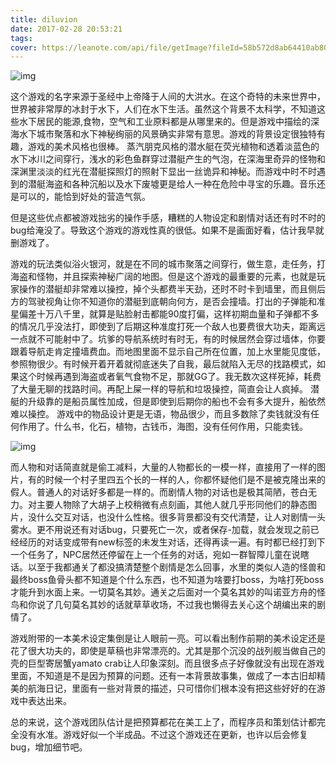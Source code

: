 ```yaml
---
title: diluvion
date: 2017-02-28 20:53:21
tags:
cover: https://leanote.com/api/file/getImage?fileId=58b572d8ab64410ab8006fab
---
```


![img](https://leanote.com/api/file/getImage?fileId=58b572d8ab64410ab8006fab)





这个游戏的名字来源于圣经中上帝降于人间的大洪水。在这个奇特的未来世界中，世界被非常厚的冰封于水下，人们在水下生活。虽然这个背景不太科学，不知道这些水下居民的能源,食物，空气和工业原料都是从哪里来的。但是游戏中描绘的深海水下城市聚落和水下神秘绚丽的风景确实非常有意思。游戏的背景设定很独特有趣，游戏的美术风格也很棒。 
蒸汽朋克风格的潜水艇在荧光植物和透着淡蓝色的水下冰川之间穿行，浅水的彩色鱼群穿过潜艇产生的气泡，在深海里奇异的怪物和深渊里淡淡的红光在潜艇探照灯的照射下显出一丝诡异和神秘。而游戏中时不时遇到的潜艇海盗和各种沉船以及水下废墟更是给人一种在危险中寻宝的乐趣。音乐还是可以的，能恰到好处的营造气氛。



但是这些优点都被游戏拙劣的操作手感，糟糕的人物设定和剧情对话还有时不时的bug给淹没了。导致这个游戏的游戏性真的很低。如果不是画面好看，估计我早就删游戏了。

游戏的玩法类似浴火银河，就是在不同的城市聚落之间穿行，做生意，走任务，打海盗和怪物，并且探索神秘广阔的地图。但是这个游戏的最重要的元素，也就是玩家操作的潜艇却非常难以操控，掉个头都费半天劲，还时不时卡到墙里，而且侧后方的驾驶视角让你不知道你的潜艇到底朝向何方，是否会撞墙。打出的子弹能和准星偏差十万八千里，就算是贴脸射击都能90度打偏，这样初期血量和子弹都不多的情况几乎没法打，即使到了后期这种准度打死一个敌人也要费很大功夫，距离远一点就不可能射中了。坑爹的导航系统时有时无，有的时候居然会穿过墙体，你要跟着导航走肯定撞墙费血。而地图里面不显示自己所在位置，加上水里能见度低，参照物很少。有时候开着开着就彻底迷失了自我，最后就陷入无尽的找路模式，如果这个时候再遇到海盗或者氧气食物不足，那就GG了。我无数次这样死掉，耗费了大量无聊的找路时间。再配上屎一样的导航和垃圾操控，简直会让人疯掉。 
潜艇的升级靠的是船员属性加成，但是即使到后期你的船也不会有多大提升，船依然难以操控。 
游戏中的物品设计更是无语，物品很少，而且多数除了卖钱就没有任何作用了。什么书，化石，植物，古钱币，海图，没有任何作用，只能卖钱。





![img](https://leanote.com/api/file/getImage?fileId=58b572d8ab64410ab8006fac)



而人物和对话简直就是偷工减料，大量的人物都长的一模一样，直接用了一样的图片，有的时候一个村子里四五个长的一样的人，你都怀疑他们是不是被克隆出来的假人。普通人的对话好多都是一样的。而剧情人物的对话也是极其简陋，苍白无力。对主要人物除了大胡子上校稍微有点刻画，其他人就几乎形同他们的静态图片，没什么交互对话，也没什么性格。很多背景都没有交代清楚，让人对剧情一头雾水。更不用说还有对话bug，只要死亡一次，或者保存-加载，就会发现之前已经经历的对话变成带有new标签的未发生对话，还得再读一遍。有时都已经打到下一个任务了，NPC居然还停留在上一个任务的对话，宛如一群智障儿童在说瞎话。以至于我都通关了都没搞清楚整个剧情是怎么回事，水里的类似人造的怪兽和最终boss鱼骨头都不知道是个什么东西，也不知道为啥要打boss，为啥打死boss才能升到水面上来。一切莫名其妙。通关之后面对一个莫名其妙的叫诺亚方舟的怪鸟和你说了几句莫名其妙的话就草草收场，不过我也懒得去关心这个胡编出来的剧情了。

游戏附带的一本美术设定集倒是让人眼前一亮。可以看出制作前期的美术设定还是花了很大功夫的，即使是草稿也非常漂亮的。尤其是那个沉没的战列舰当做自己的壳的巨型寄居蟹yamato crab让人印象深刻。而且很多点子好像就没有出现在游戏里面，不知道是不是因为预算的问题。还有一本背景故事集，做成了一本古旧却精美的航海日记，里面有一些对背景的描述，只可惜你们根本没有把这些好好的在游戏中表达出来。 


总的来说，这个游戏团队估计是把预算都花在美工上了，而程序员和策划估计都完全没有水准。游戏好似一个半成品。不过这个游戏还在更新，也许以后会修复bug，增加细节吧。
